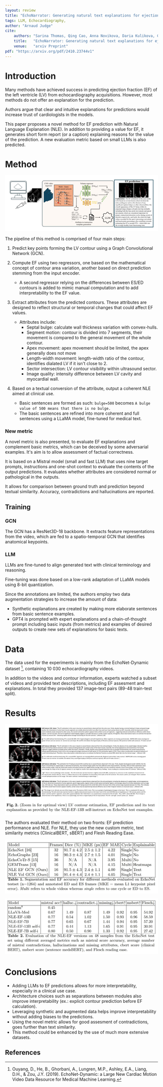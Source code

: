 ```yaml
---
layout: review
title: "EchoNarrator: Generating natural text explanations for ejection fraction predictions"
tags: LLM, Echocardiography, 
author: "Arnaud Judge"
cite:
    authors: "Sarina Thomas, Qing Cao, Anna Novikova, Daria Kulikova, Guy Ben-Yosef"
    title:   "EchoNarrator: Generating natural text explanations for ejection fraction predictions"
    venue:   "arxiv Preprint"
pdf: "https://arxiv.org/pdf/2410.23744v1"
---
```



# Introduction

Many methods have achieved success in predicting ejection fraction (EF) of the left ventricle (LV) from echocardiography 
acquisitions. However, most methods do not offer an explanation for the prediction. 

Authors argue that clear and intuitive explanations for predictions would increase trust of cardiologists in the models.

This paper proposes a novel method for EF prediction with Natural Language Explanation (NLE). In addition to providing a value for EF, it generates short form report (or a caption) explaining reasons for the value of the prediction. A new evaluation metric based on small LLMs is also predicted.

# Method

![](/article/images/EchoNarrator/method.jpg)

The pipeline of this method is comprised of four main steps:

1. Predict key points forming the LV contour using a Graph Convolutional Network (GCN). 

2. Compute EF using two regressors, one based on the mathematical concept of contour area variation, another based on direct prediction stemming from the input encoder.
    - A second regressor relying on the differences between ES/ED contours is added to mimic manual computation and to add interpretability to the EF value.

3. Extract attributes from the predicted contours. These attributes are designed to reflect structural or temporal changes that could affect EF values.
    - Attributes include:
        - Septal bulge: calculate wall thickness variation with convex-hulls.
        - Segment motion: contour is divided into 7 segments, their movement is compared to the general movement of the whole contour.
        - Apex movement: apex movement should be limited, the apex generally does not move
        - Length-width movement: length-width ratio of the contour, identifies dialated LV if it isn't close to 2.
        - Sector intersection: LV contour visibility within ultrasound sector.
        - Image quality:  intensity difference between LV cavity and myocardial wall.


4. Based on a textual conversion of the attribute, output a coherent NLE aimed at clinical use.
    - Basic sentences are formed as such: `bulge=500` becomes `A bulge value of 500 means that there is no bulge.`
    - The basic sentences are refined into more coherent and full sentences using a LLaMA model, fine-tuned for medical text.


### New metric
A novel metric is also presented, to evaluate EF explanations and complement basic metrics, which can be deceived by some adversarial examples. It's aim is to allow assessment of factual correctness.

It is based on a Mistral model (small and fast LLM) that uses nine target prompts, instructions and one-shot context to evaluate the contents of the output predictions. It evaluates whether attributes are considered normal or pathological in the outputs.

It allows for comparison between ground truth and prediction beyond textual similarity. Accuracy, contradictions and hallucinations are reported.

## Training

### GCN 

The GCN has a ResNet3D-18 backbone. It extracts feature representations from the video, which are fed to a spatio-temporal GCN that identifies anatomical keypoints. 

### LLM
LLMs are fine-tuned to align generated text with clinical terminology and reasoning.

Fine-tuning was done based on a low-rank adaptation of LLaMA models using 8-bit quantization.

Since the annotations are limited, the authors employ two data augmentation strategies to increase the amount of data:
- Synthetic explanations are created by making more elaborate sentences from basic sentence examples.
- GPT4 is prompted with expert explanations and a chain-of-thought prompt including basic inputs (from metrics) and examples of desired outputs to create new sets of explanations for basic texts.

# Data

The data used for the experiments is mainly from the EchoNet-Dynamic dataset [^1], containing 10 030 echocardiography videos. 

In addition to the videos and contour information, experts watched a subset of videos and provided text descriptions, including EF assesment and explanations. In total they provided 137 image-text pairs (89-48 train-test split).

# Results

![](/article/images/EchoNarrator/examples.jpg)

The authors evaluated their method on two fronts: EF prediction performance and NLE. For NLE, they use the new custom metric, text similarity metrics (ClinicalBERT, sBERT) and Flesh Reading Ease.

![](/article/images/EchoNarrator/results_EF.jpg)


![](/article/images/EchoNarrator/results_NLE.jpg)

# Conclusions

- Adding LLMs to EF predictions allows for more interpretability, especially in a clinical use case.
- Architecture choices such as separations between modules also improve interpretability (ex.: explicit contour prediction before EF calculation).
- Leveraging synthetic and augmented data helps improve interpretability without adding biases to the predictions.
- Using the novel metric allows for good assesment of contradictions, goes further than text similarity.
- This method could be enhanced by the use of much more extensive datasets.

## References
[^1]: Ouyang, D., He, B., Ghorbani, A., Lungren, M.P., Ashley, E.A., Liang, D.H., & Zou, J.Y. (2019). EchoNet-Dynamic: a Large New Cardiac Motion Video Data Resource for Medical Machine Learning.
